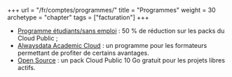 +++
url = "/fr/comptes/programmes/"
title = "Programmes"
weight = 30
archetype = "chapter"
tags = ["facturation"]
+++

- [Programme étudiants/sans emploi](students-and-job-seekers-program) : 50 % de réduction sur les packs du Cloud Public ;
- [Alwaysdata Academic Cloud](academic-cloud) : un programme pour les formateurs permettant de profiter de certains avantages.
- [Open Source](./open-source) : un pack Cloud Public 10 Go gratuit pour les projets libres actifs.
